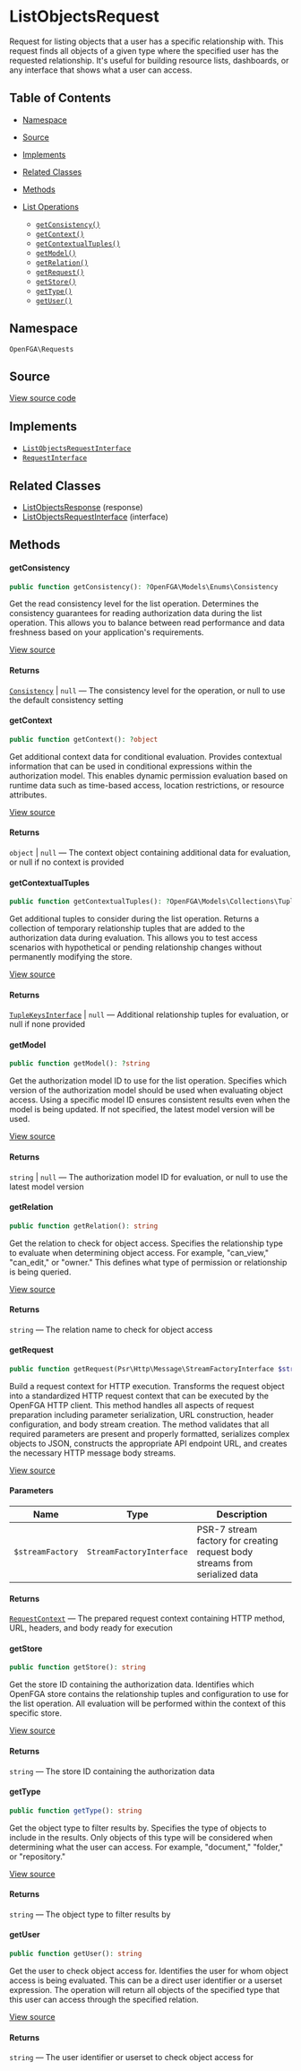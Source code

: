 # ListObjectsRequest

Request for listing objects that a user has a specific relationship with. This request finds all objects of a given type where the specified user has the requested relationship. It&#039;s useful for building resource lists, dashboards, or any interface that shows what a user can access.

## Table of Contents

- [Namespace](#namespace)
- [Source](#source)
- [Implements](#implements)
- [Related Classes](#related-classes)
- [Methods](#methods)

- [List Operations](#list-operations)
  - [`getConsistency()`](#getconsistency)
  - [`getContext()`](#getcontext)
  - [`getContextualTuples()`](#getcontextualtuples)
  - [`getModel()`](#getmodel)
  - [`getRelation()`](#getrelation)
  - [`getRequest()`](#getrequest)
  - [`getStore()`](#getstore)
  - [`getType()`](#gettype)
  - [`getUser()`](#getuser)

## Namespace

`OpenFGA\Requests`

## Source

[View source code](https://github.com/evansims/openfga-php/blob/main/src/Requests/ListObjectsRequest.php)

## Implements

- [`ListObjectsRequestInterface`](ListObjectsRequestInterface.md)
- [`RequestInterface`](RequestInterface.md)

## Related Classes

- [ListObjectsResponse](Responses/ListObjectsResponse.md) (response)
- [ListObjectsRequestInterface](Requests/ListObjectsRequestInterface.md) (interface)

## Methods

#### getConsistency

```php
public function getConsistency(): ?OpenFGA\Models\Enums\Consistency

```

Get the read consistency level for the list operation. Determines the consistency guarantees for reading authorization data during the list operation. This allows you to balance between read performance and data freshness based on your application&#039;s requirements.

[View source](https://github.com/evansims/openfga-php/blob/main/src/Requests/ListObjectsRequest.php#L84)

#### Returns

[`Consistency`](Models/Enums/Consistency.md) &#124; `null` — The consistency level for the operation, or null to use the default consistency setting

#### getContext

```php
public function getContext(): ?object

```

Get additional context data for conditional evaluation. Provides contextual information that can be used in conditional expressions within the authorization model. This enables dynamic permission evaluation based on runtime data such as time-based access, location restrictions, or resource attributes.

[View source](https://github.com/evansims/openfga-php/blob/main/src/Requests/ListObjectsRequest.php#L93)

#### Returns

`object` &#124; `null` — The context object containing additional data for evaluation, or null if no context is provided

#### getContextualTuples

```php
public function getContextualTuples(): ?OpenFGA\Models\Collections\TupleKeysInterface

```

Get additional tuples to consider during the list operation. Returns a collection of temporary relationship tuples that are added to the authorization data during evaluation. This allows you to test access scenarios with hypothetical or pending relationship changes without permanently modifying the store.

[View source](https://github.com/evansims/openfga-php/blob/main/src/Requests/ListObjectsRequest.php#L102)

#### Returns

[`TupleKeysInterface`](Models/Collections/TupleKeysInterface.md) &#124; `null` — Additional relationship tuples for evaluation, or null if none provided

#### getModel

```php
public function getModel(): ?string

```

Get the authorization model ID to use for the list operation. Specifies which version of the authorization model should be used when evaluating object access. Using a specific model ID ensures consistent results even when the model is being updated. If not specified, the latest model version will be used.

[View source](https://github.com/evansims/openfga-php/blob/main/src/Requests/ListObjectsRequest.php#L111)

#### Returns

`string` &#124; `null` — The authorization model ID for evaluation, or null to use the latest model version

#### getRelation

```php
public function getRelation(): string

```

Get the relation to check for object access. Specifies the relationship type to evaluate when determining object access. For example, &quot;can_view,&quot; &quot;can_edit,&quot; or &quot;owner.&quot; This defines what type of permission or relationship is being queried.

[View source](https://github.com/evansims/openfga-php/blob/main/src/Requests/ListObjectsRequest.php#L120)

#### Returns

`string` — The relation name to check for object access

#### getRequest

```php
public function getRequest(Psr\Http\Message\StreamFactoryInterface $streamFactory): OpenFGA\Network\RequestContext

```

Build a request context for HTTP execution. Transforms the request object into a standardized HTTP request context that can be executed by the OpenFGA HTTP client. This method handles all aspects of request preparation including parameter serialization, URL construction, header configuration, and body stream creation. The method validates that all required parameters are present and properly formatted, serializes complex objects to JSON, constructs the appropriate API endpoint URL, and creates the necessary HTTP message body streams.

[View source](https://github.com/evansims/openfga-php/blob/main/src/Requests/ListObjectsRequest.php#L131)

#### Parameters

| Name             | Type                     | Description                                                                 |
| ---------------- | ------------------------ | --------------------------------------------------------------------------- |
| `$streamFactory` | `StreamFactoryInterface` | PSR-7 stream factory for creating request body streams from serialized data |

#### Returns

[`RequestContext`](Network/RequestContext.md) — The prepared request context containing HTTP method, URL, headers, and body ready for execution

#### getStore

```php
public function getStore(): string

```

Get the store ID containing the authorization data. Identifies which OpenFGA store contains the relationship tuples and configuration to use for the list operation. All evaluation will be performed within the context of this specific store.

[View source](https://github.com/evansims/openfga-php/blob/main/src/Requests/ListObjectsRequest.php#L158)

#### Returns

`string` — The store ID containing the authorization data

#### getType

```php
public function getType(): string

```

Get the object type to filter results by. Specifies the type of objects to include in the results. Only objects of this type will be considered when determining what the user can access. For example, &quot;document,&quot; &quot;folder,&quot; or &quot;repository.&quot;

[View source](https://github.com/evansims/openfga-php/blob/main/src/Requests/ListObjectsRequest.php#L167)

#### Returns

`string` — The object type to filter results by

#### getUser

```php
public function getUser(): string

```

Get the user to check object access for. Identifies the user for whom object access is being evaluated. This can be a direct user identifier or a userset expression. The operation will return all objects of the specified type that this user can access through the specified relation.

[View source](https://github.com/evansims/openfga-php/blob/main/src/Requests/ListObjectsRequest.php#L176)

#### Returns

`string` — The user identifier or userset to check object access for
